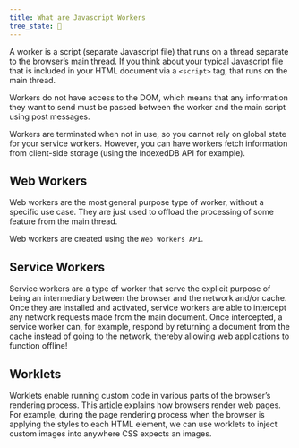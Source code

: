 ```yaml
---
title: What are Javascript Workers
tree_state: 🌱
---
```


A worker is a script (separate Javascript file) that runs on a thread separate to the browser’s main thread. If you think about your typical Javascript file that is included in your HTML document via a `<script>` tag, that runs on the main thread.

Workers do not have access to the DOM, which means that any information they want to send must be passed between the worker and the main script using post messages.

Workers are terminated when not in use, so you cannot rely on global state for your service workers. However, you can have workers fetch information from client-side storage (using the IndexedDB API for example).

## Web Workers

Web workers are the most general purpose type of worker, without a specific use case. They are just used to offload the processing of some feature from the main thread. 

Web workers are created using the `Web Workers API`.


## Service Workers

Service workers are a type of worker that serve the explicit purpose of being an intermediary between the browser and the network and/or cache. Once they are installed and activated, service workers are able to intercept any network requests made from the main document. Once intercepted, a service worker can, for example, respond by returning a document from the cache instead of going to the network, thereby allowing web applications to function offline!


## Worklets

Worklets enable running custom code in various parts of the browser’s rendering process. This [article](https://bitsofco.de/understanding-the-critical-rendering-path/) explains how browsers render web pages. For example, during the page rendering process when the browser is applying the styles to each HTML element, we can use worklets to inject custom images into anywhere CSS expects an images.